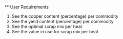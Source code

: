 ** User Requirements
1. See the copper content (percentage) per commodity
2. See the yield content (percentage) per commodity
3. See the optimal scrap mix per heat
4. See the value in use for scrap mix per heat